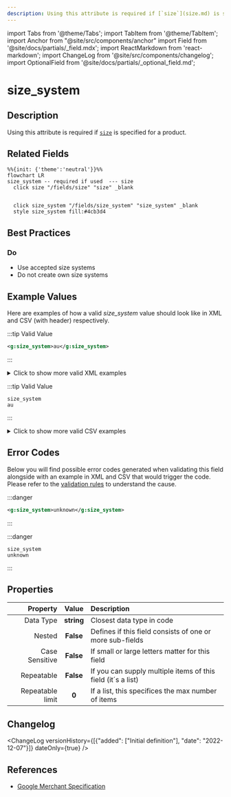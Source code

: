 ```yaml
---
description: Using this attribute is required if [`size`](size.md) is specified for a product.
---
```


import Tabs from '@theme/Tabs';
import TabItem from '@theme/TabItem';
import Anchor from "@site/src/components/anchor"
import Field from '@site/docs/partials/_field.mdx';
import ReactMarkdown from 'react-markdown';
import ChangeLog from '@site/src/components/changelog';
import OptionalField from '@site/docs/partials/_optional_field.md';

# size_system

<OptionalField/>

## Description

Using this attribute is required if [`size`](size.md) is specified for a product.


## Related Fields

```mermaid
%%{init: {'theme':'neutral'}}%%
flowchart LR
size_system -- required if used  --- size
  click size "/fields/size" "size" _blank
   
  
  click size_system "/fields/size_system" "size_system" _blank
  style size_system fill:#4cb3d4
```






## Best Practices


### Do

- Use accepted size systems
- Do not create own size systems





## Example Values

Here are examples of how a valid *size_system* value  should look like in XML and CSV (with header) respectively.

<Tabs>
  <TabItem value="valid_xml" label="XML" default>

:::tip Valid Value

```xml
<g:size_system>au</g:size_system>
```

:::

<details>
  <summary>Click to show more valid XML examples</summary>
  <div>

```xml
<g:size_system>au</g:size_system>
```

```xml
<g:size_system>br</g:size_system>
```

```xml
<g:size_system>cn</g:size_system>
```

```xml
<g:size_system>de</g:size_system>
```

```xml
<g:size_system>eu</g:size_system>
```

```xml
<g:size_system>fr</g:size_system>
```

```xml
<g:size_system>it</g:size_system>
```

```xml
<g:size_system>jp</g:size_system>
```

```xml
<g:size_system>mex</g:size_system>
```

```xml
<g:size_system>uk</g:size_system>
```

```xml
<g:size_system>us</g:size_system>
```


  </div>
</details>

 </TabItem>
  <TabItem value="valid_csv" label="CSV">

:::tip Valid Value

```csv
size_system
au
```

:::

<details>
  <summary>Click to show more valid CSV examples</summary>
  <div>

```csv
size_system
au
```

```csv
size_system
br
```

```csv
size_system
cn
```

```csv
size_system
de
```

```csv
size_system
eu
```

```csv
size_system
fr
```

```csv
size_system
it
```

```csv
size_system
jp
```

```csv
size_system
mex
```

```csv
size_system
uk
```

```csv
size_system
us
```


  </div>
</details>

  </TabItem>
</Tabs>

## Error Codes

Below you will find possible error codes generated when validating this field alongside with an example in XML and CSV that would trigger the code. Please refer to the [validation rules](#validation-rules) to understand the cause.

<Tabs>
  <TabItem value="invalid_xml" label="XML" default>

:::danger <Anchor id="validation_invalid_enum" title="validation_invalid_enum" /> 

```xml
<g:size_system>unknown</g:size_system>
```

:::


 </TabItem>
  <TabItem value="invalid_csv" label="CSV">

:::danger <Anchor id="validation_invalid_enum" title="validation_invalid_enum" /> 

```csv
size_system
unknown
```

:::


  </TabItem>
</Tabs>

## Properties

|     **Property** |         **Value**          | **Description**                                              |
|-----------------:|:--------------------------:|:-------------------------------------------------------------|
|        Data Type |    **string**     | Closest data type in code                                    |
|           Nested |      **False**      | Defines if this field consists of one or more sub-fields     |
|   Case Sensitive |  **False**  | If small or large letters matter for this field              |
|       Repeatable |    **False**    | If you can supply multiple items of this field (it´s a list) |
| Repeatable limit | **0** | If a list, this specifices the max number of items           |

## Changelog
<ChangeLog versionHistory={[{"added": ["Initial definition"], "date": "2022-12-07"}]} dateOnly={true} />

## References
- [Google Merchant Specification](https://support.google.com/merchants/answer/6324502)
